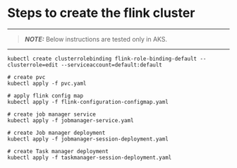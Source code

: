# Steps to create the flink cluster

 ---
> **_NOTE:_**  Below instructions are tested only in AKS.
---


```
kubectl create clusterrolebinding flink-role-binding-default --clusterrole=edit --serviceaccount=default:default

# create pvc
kubectl apply -f pvc.yaml

# apply flink config map
kubectl apply -f flink-configuration-configmap.yaml

# create job manager service
kubectl apply -f jobmanager-service.yaml

# create Job manager deployment
kubectl apply -f jobmanager-session-deployment.yaml

# create Task manager deployment
kubectl apply -f taskmanager-session-deployment.yaml
```